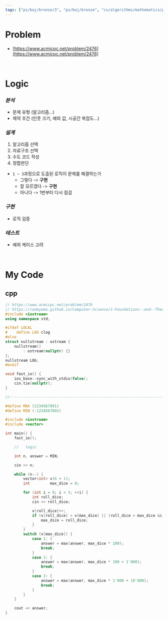 ```yaml
---
tags: ["ps/boj/bronze/3", "ps/boj/bronze", "cs/algorithms/mathematics/ps","cs/algorithms/implementation/ps","cs/algorithms/arithmetic/ps"]
---
```


# Problem
- [https://www.acmicpc.net/problem/2476](https://www.acmicpc.net/problem/2476)

<br/>

# Logic

### *분석*
- 문제 유형 (알고리즘...)
- 제약 조건 (인풋 크기, 예외 값, 시공간 복잡도...)

### *설계*
1. 알고리즘 선택
2. 자료구조 선택
3. 수도 코드 작성
4. 정합판단
  - `1 ~ 3`과정으로 도출된 로직이 문제를 해결하는가
    - 그렇다 -> **구현**
    - 잘 모르겠다 -> **구현**
    - 아니다 -> 1번부터 다시 점검

### *구현*
- 로직 검증

### *테스트*
- 예외 케이스 고려

<br/>

# My Code
## cpp
```cpp title="boj/2476.cpp"
// https://www.acmicpc.net/problem/2476
// https://codeyoma.github.io/Computer-Science/1-Foundations--and--Theory/Algorithms/ps/boj/2476/2476
#include <iostream>
using namespace std;

#ifdef LOCAL
#    define LOG clog
#else
struct nullstream : ostream {
    nullstream()
        : ostream(nullptr) {}
};
nullstream LOG;
#endif

void fast_io() {
    ios_base::sync_with_stdio(false);
    cin.tie(nullptr);
}

//--------------------------------------------------------------------------------------------------

#define MAX (1234567891)
#define MIN (-1234567891)

#include <iostream>
#include <vector>

int main() {
    fast_io();

    //   logic

    int n, answer = MIN;

    cin >> n;

    while (n--) {
        vector<int> v(6 + 1);
        int         max_dice = 0;

        for (int i = 0; i < 3; ++i) {
            int roll_dice;
            cin >> roll_dice;

            v[roll_dice]++;
            if (v[roll_dice] > v[max_dice] || (roll_dice > max_dice && v[roll_dice] == v[max_dice])) {
                max_dice = roll_dice;
            }
        }
        switch (v[max_dice]) {
            case 1: {
                answer = max(answer, max_dice * 100);
                break;
            }
            case 2: {
                answer = max(answer, max_dice * 100 + 1'000);
                break;
            }
            case 3: {
                answer = max(answer, max_dice * 1'000 + 10'000);
                break;
            }
        }
    }

    cout << answer;
}

```
